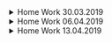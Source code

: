 
<details>
<summary>Home Work 30.03.2019</summary>

**Задание №1. Переменные**<br />
1.Создайте переменную x1 целочисленного типа int;
2. Проинициализируйте переменную x1 любым возможным значением для ее типа;
3. Выведите значение переменной x1 в консоль при помощи Console.WriteLine().

**Задание №2. Переменные**
1. Создайте переменную строчного типа str1;
2. Выведите на консоль сообщение: "Ваше имя?";
3. Считайте с консоли текст, который введет пользователь, и сохраните в переменную str1при помощи Console.ReadLine():
str1 = Console.ReadLine();
4. Создайте переменную строчного типа str2 и проинициализируйте ее значением:"Привет" + str1;
5. Выведите значение переменной str2 в консоль.

**Задание №3. Переменные**<br />
1.Создайте переменную v1 с неявной типизацией и проинициализируйте ее символьным значением: 'v';
2. Измените значение переменной v1 на любое другое;
3. Выведите значение переменной v1 в консоль.

**Задание №4. Операции**<br />
Дана сторона квадрата x. Найдите его периметр: P = 4 * x.
Примечание: Для считывания с консоли числа можно использовать методы класса Convert, либо метод Parse в классах, которые представляют системные типы:
Console.WriteLine("Введите длину стороны квадрата:");
stringstr = Console.ReadLine();
intx1 = Convert.ToInt32(str); // Первый вариант преобразования строки в число
intx2 = Int32.Parse(str); // Второй вариант преобразования строки в число
Подобным способом можно преобразовывать одни типы данных в другие.

**Задание №5. Операции**<br />
Даны два круга с общим центром и радиусами R1 и R2, уже известно, что R1>R2 (в программе это проверять не нужно).
Найдите площади этих кругов S1 и S2, а также площадь S3 кольца, внешний радиус которого равен R1, а внутренний радиус равен R2:
S1 = π * R1* R1;
S2 = π * R2* R2;
S3 = S1 − S2.
В качестве значения π используйте 3.14.

**Задание №6. Операции**<br />
Дано двузначное число. Выведите на консоль вначале его левую цифру (десятки), а затем – его правую цифру (единицы). Для нахождения десятков использовать операцию деления нацело, для нахождения единиц – операцию взятия остатка от деления.

**Задание №7. Преобразования базовых типов данных**<br />
1.Создайте две переменные типа int и проинициализируйте любыми значениями;
2. Создайте переменную типа long и сохраните в нее сумму двух ранее созданных переменных, выведите результат в консоль.

**Задание №8. Преобразования базовых типов данных**<br />
1. Создайте две переменные типа long и проинициализируйте любыми значениями;
2. Создайте переменную типа byte и сохраните в нее произведение двух ранее созданных переменных, выведите результат в консоль.

**Задание №9.**<br />
Даны две целые переменные a, b. Составить фрагмент программы, после исполнения которого значения переменных поменялись бы местами.
Решить двумя способами.
</details>

<details>
<summary>Home Work 06.04.2019</summary>
Почитать теорема де Моргана<br />
1. Напишите программу расчета факториала используя цикл.
 
2. Используя циклы и метод: Console.Write("*"), Console.Write(" "), Console.Write("\n") (для перехода на новую строку). Выведите на экран:
·          строку
·          прямоугольник
·          прямоугольный треугольник
·          равносторонний треугольник
·          ромб
Размер фигур задаем с консоли.
Сделать вариант как с заполненными фигурами так и только рамки.
 
3. Напишите метод, который будет определять: 1) является ли введенное число положительным или отрицательным. 2) Является ли оно простым (используйте технику перебора значений). (Простое число — это натуральное число, которое делится на 1 и само на себя. Чтобы определить простое число или нет, следует найти все его целые делители. Если делителей больше 2-х, значит оно не простое.) 3) Делится ли на 2, 5, 3, 6, 9 без остатка.

4. Имеется N клиентов, которым компания производитель должна доставить товар. Сколько существует возможных маршрутов доставки товара, с учетом того, что товар будет доставлять одна машина?  
Используя Visual Studio, создайте проект по шаблону Console Application.  
Напишите программу, которая будет рассчитывать, и выводить на экран количество возможных вариантов доставки товара. Для решения задачи, используйте факториал N!, рассчитываемый с помощью цикла do-while. 

5. Дано два числа A и B (A<B) выведите сумму всех чисел расположенных между данными числами на экран. 
Дано два числа A и B (A<B) выведите все нечетные значения, расположенные между данными числами. 

6. Дано натуральное число. Определить количество четных цифр в нем. 

7.  Найти среднее арифметическое всех целых чисел от а до b (значения а и b вводятся с клавиатуры (b>=a)

8. Начав тренировки, лыжник в первый день пробежал 10 км. Каждый следующий день он увеличивал пробег на 10% от пробега предыдущего дня. Определить в какой день суммарный пробег за все дни превысит 100 км.

9. Напишите программу, которая вводит два целых числа и находит их произведение, не используя операцию умножения. Учтите, что числа могут быть отрицательными.

10. Выведите все квадраты натуральных чисел, не превосходящие данного числа N.

11. Дано число k. Напишите программу, которая выводит все числа Фибоначчи, которые не превышают его.

12. Дано число k. Напишите программу, которая выводит k первых чисел Фибоначчи.

13. Вводится число. Преобразовать его в другое число, цифры которого будут следовать в обратном порядке по сравнению с введенным числом (переворот числа).

14. Определить из каких цифр состоит число (вводится число, нужно его распарсить и вывести по порядку все цифры, в него входящие).

15. Возвести число k в степень n.

16. Из натурального числа удалить заданную цифру. Число и цифру вводить с клавиатуры. Например, задано число 5683. Требуется удалить из него цифру 8. Получится число 563.

17. Дано целое число, состоящее из разных цифр. Определить, какая из цифр заданного числа больше, т. е. найти наибольшую цифру числа.

18. Проверка гипотезы Сиракуз. Возьмем любое натуральное число. Если оно четное - разделим его пополам, если нечетное - умножим на 3, прибавим 1 и разделим пополам. Повторим эти действия с вновь полученным числом. Гипотеза гласит, что независимо от выбора первого числа рано или поздно мы получим 1.

19. Отгадать целое число, которое "загадал" компьютер в определенном диапазоне.
Для генерации произвольного числа используем new Random().Next(). Вводя число в консоли, программа должна указывать больше загаданное число введенного или меньше. С каждой итерацией мы должны приближаться к разгадке загаданного числа и в конце-концов угадать.

20. Найти сумму n-го количества элементов ряда:
S = 1/2 - 2/4 + 3/8 - 4/16 + ... - ...
</details>

<details>
<summary>Home Work 13.04.2019</summary>
1. Вводится массив, представляющий собой сжатие серий нулей и единиц, где каждый элемент обозначает количество элементов в очередной серии нулей или единиц. Но если первым элементом вводимого массива является 0, значит первая серия распакованного массива - единицы. Например:
массив [2, 3] распаковывается как 00111,
массив [0, 4, 1, 2] распаковывается как 1111011.
Требуется написать программу распаковки вводимого массива.
Пример выполнения кода:
количество элементов массива: 5
вводите элементы через пробел: 0 4 5 4 3 
1111000001111000

2. В один массив записаны наименования товаров, в другую - их цена. Написать программу, вычисляющую общую стоимость покупки при условии, что пользователь может указывать приобретаемый товар и его количество.
Проверка работы программы:
1) Груши - 40.50 грн.
2) Яблоки - 31.20 грн.
3) Огурцы - 21.80 грн.
4) Помидоры - 35.00 грн.
5) Укроп - 150.00 грн.
6) Петрушка - 145.00 грн.
7) Курица - 200.00 грн.
8) Сыр - 400.00 грн.
9) Масло - 81.40 грн.
10) Молоко - 53.35 грн.
Что берём? (вводите № товара; если ничего, то 0)
Товар: 2
Количество: 0.5
Товар: 5
Количество: 0.1
Товар: 7
Количество: 1.2
Товар: 8
Количество: 0.3
Товар: 10
Количество: 1
Товар: 0
Сумма к оплате: 443.95

3. Число совершенно, если оно равно сумме всех своих делителей, кроме самого себя. Пример: 6=1+2+3. Найдите все совершенные числа от 1 до 1000 и выведите их на экран. Подсказка: вам необходимо найти все делители от 1 до исследуемого числа. Делителем числа называется число, которое делит данное без остатка (a %  b = 0).
Делители можно сразу суммировать, а не помещать их сначала в массив.

4. Допустим, требуется зашифровать сообщения, состоящие из определенных символов. Например, исходный текст состоит из цифры от 0 до 9 (представленных в программе в виде символов) и других знаков. В шифровке на место цифр подставляются соответствующие им знаки, на место всех остальных символов дополнительный 11-й знак.
В программе имеется 4 массива. Два – в разделе констант, и два – в разделе описания переменных. Первые служат для хранения соответствия цифр символам кодирования, вторые – для хранения данных, введенных пользователем, и результата их шифрования.
Например:
            var encryptChars = new char[10] { '0', '1', '2', '3', '4', '5', '6', '7', '8', '9' };
            var cipher = new char[11] { ';', '+', '/', '.', '^', '@', '"', '!', '%', '#', '$' };

5. Написать логику расшифровки зашифрованного в задании 4 текста.
</details>
